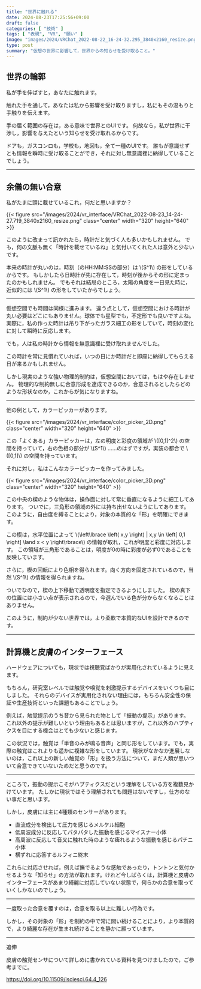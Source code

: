 ```yaml
---
title: "世界に触れる"
date: 2024-08-23T17:25:56+09:00
draft: false
categories: [ "技術" ]
tags: [ "表現", "VR", "願い" ]
image: "images/2024/VRChat_2022-08-22_16-24-32.295_3840x2160_resize.png"
type: post
summary: "仮想の世界に影響して，世界からの知らせを受け取ること。"
---
```


## 世界の輪郭

私が手を伸ばすと，あなたに触れます。

触れた手を通して，あなたは私から影響を受け取りますし，私にもその温もりと手触りを伝えます。

手の届く範囲の存在は，ある意味で世界とのUIです。
何故なら，私が世界に干渉し，影響を与えたという知らせを受け取れるからです。

ドアも，ガスコンロも，学校も，地図も，全て一種のUIです。
誰もが意識せずとも情報を瞬時に受け取ることができ，それに対し無意識裡に納得していることでしょう。

---

## 余儀の無い合意

私がたまに頭に載せているこれ，何だと思いますか？

{{< figure src="/images/2024/vr_interface/VRChat_2022-08-23_14-24-27.719_3840x2160_resize.png" class="center" width="320" height="640" >}}

このように改まって訊かれたら，時計だと気づく人も多いかもしれません。
でも，何の文脈も無く「時計を載せているね」と気付いてくれた人は意外と少ないです。

本来の時計が丸いのは，時刻（のHH:MM:SSの部分）は \\(S^1\\) の形をしているからです。
もしかしたら日時計が先に存在して，時刻が後からその形に定まったのかもしれません。
でもそれは結局のところ，太陽の角度を一日見た時に，近似的には \\(S^1\\) の形をしていたからでしょう。

---

仮想空間でも時間は同様に進みます。
違う点として，仮想空間における時計が丸い必要はどこにもありません。球体でも星型でも，不定形でも良いですよね。
実際に，私の作った時計は吊り下がったガラス細工の形をしていて，時刻の変化に対して瞬時に反応します。

でも，人は私の時計から情報を無意識裡に受け取れませんでした。

この時計を常に見慣れていれば，いつの日にか時計だと即座に納得してもらえる日が来るかもしれません。

しかし現実のような強い物理的制約は，仮想空間においては，もはや存在しません。
物理的な制約無しに合意形成を達成できるのか，合意されるとしたらどのような形状なのか，これからが気になりますね。

---

他の例として，カラーピッカーがあります。

{{< figure src="/images/2024/vr_interface/color_picker_2D.png" class="center" width="320" height="640" >}}

この「よくある」カラーピッカーは，左の明度と彩度の領域が \\([0,1]^2\\) の空間を持っていて，右の色相の部分が \\(S^1\\) ……のはずですが，実装の都合で \\([0,1]\\) の空間を持っています。

それに対し，私はこんなカラーピッカーを作ってみました。

{{< figure src="/images/2024/vr_interface/color_picker_3D.png" class="center" width="320" height="640" >}}

この中央の楔のような物体は，操作面に対して常に垂直になるように細工してあります。
ついでに，三角形の領域の外には持ち出せないようにしてあります。
このように，自由度を縛ることにより，対象の本質的な「形」を明確にできます。

この楔は，水平位置によって \\(\left\lbrace \left( x,y \right) | x,y \in \left[ 0,1 \right] \land x < y \right\rbrace\\) の情報が取れ，これが明度と彩度に対応します。
この領域が三角形であることは，明度が0の時に彩度が必ず0であることを反映しています。

さらに，楔の回転により色相を得られます。向く方向を固定されているので，当然 \\(S^1\\) の情報を得られますね。

ついでなので，楔の上下移動で透明度を指定できるようにしました。
楔の真下の位置には小さい点が表示されるので，今選んでいる色が分からなくなることはありません。

このように，制約が少ない世界では，より柔軟で本質的なUIを設計できるのです。

---

## 計算機と皮膚のインターフェース

ハードウェアについても，現状では視聴覚ばかりが実用化されているように見えます。

もちろん，研究室レベルでは触覚や嗅覚を刺激提示するデバイスをいくつも目にしました。
それらのデバイスが実用化されない理由には，もちろん安全性の保証や生産技術といった課題もあることでしょう。

例えば，触覚提示のうち昔から見られた物として「振動の提示」があります。
これ以外の提示が難しいという理由もあるとは思いますが，これ以外のハプティクスを目にする機会はとても少ないと感じます。

この状況では，触覚は「単音のみが鳴る音声」と同じ形をしています。でも，実際の触覚はこれよりも遥かに複雑な形をしています。
現状がなかなか進展しないのは，これ以上の新しい触覚の「形」を扱う方法について，まだ人類が思いついて合意できていないためだと思うのです。

---

ところで，振動の提示こそがハプティクスだという理解をしている方を複数見かけています。
たしかに現状ではそう理解されても問題はないですし，仕方のない事だと思います。

しかし，皮膚には主に4種類のセンサーがあります。
- 直流成分を検出して圧力を感じるメルケル細胞
- 低周波成分に反応してパタパタした振動を感じるマイスナー小体
- 高周波に反応して音叉に触れた時のような痺れるような振動を感じるパチニ小体
- 横ずれに応答するルフィニ終末

これらに対応させれば，例えば撫でるような感触であったり，トントンと気付かせるような「知らせ」の方法が取れます。けれど今しばらくは，計算機と皮膚のインターフェースがあまり綺麗に対応していない状態で，何らかの合意を取っていくしかないのでしょう。

---

一度取った合意を覆すのは，合意を取る以上に難しい行為です。

しかし，その対象の「形」を制約の中で常に問い続けることにより，より本質的で，より綺麗な存在が生まれ続けることを静かに願っています。

---

追伸

皮膚の触覚センサについて詳しめに書かれている資料を見つけましたので，ご参考までに。

https://doi.org/10.11509/isciesci.64.4_126
